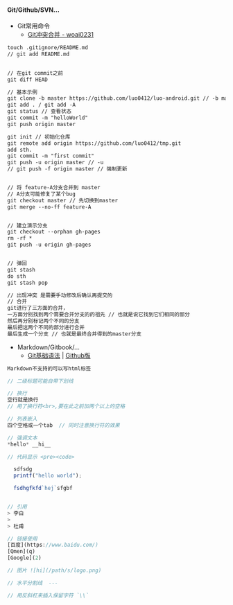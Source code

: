 #### **Git/Github/SVN...**

* Git常用命令
  * [Git冲突合并 - woai0231](https://github.com/woai30231/webDevDetails/tree/master/13)

```markdown
touch .gitignore/README.md
// git add README.md
 

// 在git commit之前 
git diff HEAD

// 基本示例
git clone -b master https://github.com/luo0412/luo-android.git // -b master可省略
git add . / git add -A
git status // 查看状态
git commit -m "helloWorld"
git push origin master

git init // 初始化仓库
git remote add origin https://github.com/luo0412/tmp.git
add sth.
git commit -m "first commit"
git push -u origin master // -u
// git push -f origin master // 强制更新


// 将 feature-A分支合并到 master
// A分支可能修复了某个bug
git checkout master // 先切换到master
git merge --no-ff feature-A  


// 建立演示分支
git checkout --orphan gh-pages
rm -rf *
git push -u origin gh-pages


// 弹回
git stash
do sth
git stash pop

// 出现冲突 是需要手动修改后确认再提交的
// 合并
git进行了三方面的合并，
一方面分别找到两个需要合并分支的的祖先 // 也就是说它找到它们相同的部分
然后再分别标记两个不同的分支
最后把这两个不同的部分进行合并
最后生成一个分支 // 也就是最终合并得到的master分支
```

* Markdown/Gitbook/...
  * [Git基础语法](http://wowubuntu.com/markdown/#header) \| [Github版](https://guides.github.com/pdfs/markdown-cheatsheet-online.pdf)

```js
Markdown不支持的可以写html标签

// 二级标题可能自带下划线

// 换行
空行就是换行 
// 用了换行符<br>,要在此之前加两个以上的空格

// 列表嵌入 
四个空格或一个tab  // 同时注意换行符的效果

// 强调文本 
*hello* __hi__

// 代码显示 <pre><code>

  sdfsdg
  printf("hello world");

  fsdhgfkfd`hej`sfgbf


// 引用
> 李白
>
> 杜甫

// 链接使用
[百度](https://www.baidu.com/)
[Qmen](q)
[Google](2)

// 图片 ![hi](/path/s/logo.png) 

// 水平分割线  ---

// 用反斜杠来插入保留字符 `\\`
```



